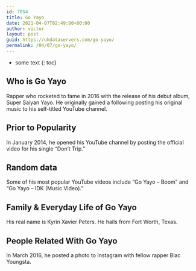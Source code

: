 ```yaml
---
id: 7054
title: Go Yayo
date: 2021-04-07T02:49:00+00:00
author: victor
layout: post
guid: https://ukdataservers.com/go-yayo/
permalink: /04/07/go-yayo/
---
```


* some text
{: toc}


## Who is Go Yayo



Rapper who rocketed to fame in 2016 with the release of his debut album, Super Saiyan Yayo. He originally gained a following posting his original music to his self-titled YouTube channel.

                
                
                
## Prior to Popularity



In January 2014, he opened his YouTube channel by posting the official video for his single &#8220;Don&#8217;t Trip.&#8221;

                
                
                
## Random data



Some of his most popular YouTube videos include &#8220;Go Yayo &#8211; Boom&#8221; and &#8220;Go Yayo &#8211; IDK (Music Video).&#8221;

                
                
                
## Family & Everyday Life of Go Yayo



His real name is Kyrin Xavier Peters. He hails from Fort Worth, Texas.

                
                
                
## People Related With Go Yayo



In March 2016, he posted a photo to Instagram with fellow rapper Blac Youngsta.

                
              
            
          
          
          